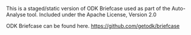 This is a staged/static version of ODK Briefcase used as part of the Auto-Analyse tool.
Included under the Apache License, Version 2.0

ODK Briefcase can be found here.
https://github.com/getodk/briefcase

